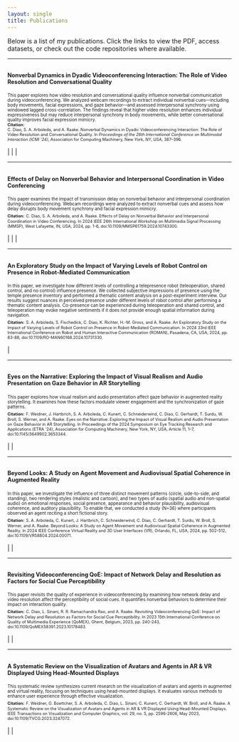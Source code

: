 ```yaml
---
layout: single
title: Publications
---
```


Below is a list of my publications. Click the links to view the PDF, access datasets, or check out the code repositories where available.

---

## <span style="font-size:0.6em;">Nonverbal Dynamics in Dyadic Videoconferencing Interaction: The Role of Video Resolution and Conversational Quality</span> 
<span style="font-size:0.7em;">This paper explores how video resolution and conversational quality influence nonverbal communication during videoconferencing. We analyzed webcam recordings to extract individual nonverbal cues—including body movements, facial expressions, and gaze behavior—and assessed interpersonal synchrony using windowed lagged cross-correlation. The findings reveal that higher video resolution enhances individual expressiveness but may reduce interpersonal synchrony in body movements, while better conversational quality improves facial expression mimicry.</span>  
<span style="font-size:0.65em;">**Citation:**</span>  
<span style="font-size:0.65em;">C. Diao, S. A. Arboleda, and A. Raake. Nonverbal Dynamics in Dyadic Videoconferencing Interaction: The Role of Video Resolution and Conversational Quality. In *Proceedings of the 26th International Conference on Multimodal Interaction (ICMI '24)*, Association for Computing Machinery, New York, NY, USA, 387–396.</span>  
<div style="margin-top: 10px;">
  <a href="https://doi.org/10.1145/3678957.3685733" title="DOI">
    <i class="fas fa-link"></i>
  </a> | 
  <a href="/assets/pdfs/publication1.pdf" title="PDF">
    <i class="fas fa-file-pdf"></i>
  </a> | 
  <a href="https://osf.io/5tpmf/" title="Dataset">
    <i class="fas fa-database"></i>
  </a> | 
  <a href="https://github.com/daoramey/Nonverbal-Dynamics-VC-Resolution" title="Code">
    <i class="fas fa-code"></i>
  </a>
</div>

---

## <span style="font-size:0.6em;">Effects of Delay on Nonverbal Behavior and Interpersonal Coordination in Video Conferencing</span>
<span style="font-size:0.7em;">This paper examines the impact of transmission delay on nonverbal behavior and interpersonal coordination during videoconferencing. Webcam recordings were analyzed to extract nonverbal cues and assess how delay disrupts body movement synchrony and facial expression mimicry.</span>  
<span style="font-size:0.65em;">**Citation:**</span>
<span style="font-size:0.65em;">C. Diao, S. A. Arboleda, and A. Raake. Effects of Delay on Nonverbal Behavior and Interpersonal Coordination in Video Conferencing. In 2024 IEEE 26th International Workshop on Multimedia Signal Processing (MMSP), West Lafayette, IN, USA, 2024, pp. 1-6, doi:10.1109/MMSP61759.2024.10743300.</span>

<div style="margin-top: 10px;"> <a href="https://doi.org/10.1109/MMSP61759.2024.10743300" title="DOI"> <i class="fas fa-link"></i> </a> | <a href="/assets/pdfs/publication2.pdf" title="PDF"> <i class="fas fa-file-pdf"></i> </a> | <a href="https://osf.io/xgq7d/" title="Dataset"> <i class="fas fa-database"></i> </a> | <a href="https://github.com/daoramey/Nonverbal-Dynamics-VC-Delay" title="Code"> <i class="fas fa-code"></i> </a> </div>

---

## <span style="font-size:0.6em;">An Exploratory Study on the Impact of Varying Levels of Robot Control on Presence in Robot-Mediated Communication</span>
<span style="font-size:0.7em;">In this paper, we investigate how different levels of controlling a telepresence robot (teleoperation, shared control, and no control) influence presence. We collected subjective impressions of presence using the temple presence inventory and performed a thematic content analysis on a post-experiment interview. Our results suggest nuances in perceived presence under different levels of robot control after performing a thematic content analysis. Co-presence can be experienced during teleoperation and shared control, and teleoperation may evoke negative sentiments if it does not provide enough spatial information during navigation.
</span>  
<span style="font-size:0.65em;">**Citation:**</span>
<span style="font-size:0.65em;">S. A. Arboleda, S. Fischedick, C. Diao, K. Richter, H.-M. Gross, and A. Raake. An Exploratory Study on the Impact of Varying Levels of Robot Control on Presence in Robot-Mediated Communication. In 2024 33rd IEEE International Conference on Robot and Human Interactive Communication (ROMAN), Pasadena, CA, USA, 2024, pp. 83-88, doi:10.1109/RO-MAN60168.2024.10731330.</span>

<div style="margin-top: 10px;"> <a href="https://doi.org/10.1109/RO-MAN60168.2024.10731330" title="DOI"> <i class="fas fa-link"></i> </a> | <a href="/assets/pdfs/publication3.pdf" title="PDF"> <i class="fas fa-file-pdf"></i> </a> </div>

---

## <span style="font-size:0.6em;">Eyes on the Narrative: Exploring the Impact of Visual Realism and Audio Presentation on Gaze Behavior in AR Storytelling</span>
<span style="font-size:0.7em;">This paper explores how visual realism and audio presentation affect gaze behavior in augmented reality storytelling. It examines how these factors modulate viewer engagement and the synchronization of gaze patterns.</span>  
<span style="font-size:0.65em;">**Citation:**</span>
<span style="font-size:0.65em;">F. Weidner, J. Hartbrich, S. A. Arboleda, C. Kunert, C. Schneiderwind, C. Diao, C. Gerhardt, T. Surdu, W. Broll, S. Werner, and A. Raake. Eyes on the Narrative: Exploring the Impact of Visual Realism and Audio Presentation on Gaze Behavior in AR Storytelling. In Proceedings of the 2024 Symposium on Eye Tracking Research and Applications (ETRA '24), Association for Computing Machinery, New York, NY, USA, Article 11, 1–7, doi:10.1145/3649902.3653344.</span>

<div style="margin-top: 10px;"> <a href="https://doi.org/10.1145/3649902.3653344" title="DOI"> <i class="fas fa-link"></i> </a> | <a href="/assets/pdfs/publication4.pdf" title="PDF"> <i class="fas fa-file-pdf"></i> </a> | <a href="https://zenodo.org/records/11545344" title="Supplemental Material"> <i class="fas fa-database"></i> </a> </div>

---

## <span style="font-size:0.6em;">Beyond Looks: A Study on Agent Movement and Audiovisual Spatial Coherence in Augmented Reality</span>
<span style="font-size:0.7em;">In this paper, we investigate the influence of three distinct movement patterns (circle, side-to-side, and standing), two rendering styles (realistic and cartoon), and two types of audio (spatial audio and non-spatial audio) on emotional responses, social presence, appearance and behavior plausibility, audiovisual coherence, and auditory plausibility. To enable that, we conducted a study (N=36) where participants observed an agent reciting a short fictional story.</span>  
<span style="font-size:0.65em;">**Citation:**</span>
<span style="font-size:0.65em;">S. A. Arboleda, C. Kunert, J. Hartbrich, C. Schneiderwind, C. Diao, C. Gerhardt, T. Surdu, W. Broll, S. Werner, and A. Raake. Beyond Looks: A Study on Agent Movement and Audiovisual Spatial Coherence in Augmented Reality. In 2024 IEEE Conference Virtual Reality and 3D User Interfaces (VR), Orlando, FL, USA, 2024, pp. 502-512, doi:10.1109/VR58804.2024.00071.</span>

<div style="margin-top: 10px;"> <a href="https://doi.org/10.1109/VR58804.2024.00071" title="DOI"> <i class="fas fa-link"></i> </a> | <a href="/assets/pdfs/publication5.pdf" title="PDF"> <i class="fas fa-file-pdf"></i> </a> | <a href="https://zenodo.org/records/10458343" title="Dataset"> <i class="fas fa-database"></i> </a> </div>

---

## <span style="font-size:0.6em;">Revisiting Videoconferencing QoE: Impact of Network Delay and Resolution as Factors for Social Cue Perceptibility</span>
<span style="font-size:0.7em;">This paper revisits the quality of experience in videoconferencing by examining how network delay and video resolution affect the perceptibility of social cues. It quantifies nonverbal behaviors to determine their impact on interaction quality.</span>  
<span style="font-size:0.65em;">**Citation:**</span>
<span style="font-size:0.65em;">C. Diao, L. Sinani, R. R. Ramachandra Rao, and A. Raake. Revisiting Videoconferencing QoE: Impact of Network Delay and Resolution as Factors for Social Cue Perceptibility. In 2023 15th International Conference on Quality of Multimedia Experience (QoMEX), Ghent, Belgium, 2023, pp. 240-243, doi:10.1109/QoMEX58391.2023.10178483.</span>

<div style="margin-top: 10px;"> <a href="https://doi.org/10.1109/QoMEX58391.2023.10178483" title="DOI"> <i class="fas fa-link"></i> </a> | <a href="/assets/pdfs/publication6.pdf" title="PDF"> <i class="fas fa-file-pdf"></i> </a> | <a href="https://github.com/daoramey/Nonverbal-Cues-Analysis-Toolbox" title="Code"> <i class="fas fa-code"></i> </a> </div>

---

## <span style="font-size:0.6em;">A Systematic Review on the Visualization of Avatars and Agents in AR & VR Displayed Using Head-Mounted Displays</span>
<span style="font-size:0.7em;">This systematic review synthesizes current research on the visualization of avatars and agents in augmented and virtual reality, focusing on techniques using head-mounted displays. It evaluates various methods to enhance user experience through effective visualization.</span>  
<span style="font-size:0.65em;">**Citation:**</span>
<span style="font-size:0.65em;">F. Weidner, G. Boettcher, S. A. Arboleda, C. Diao, L. Sinani, C. Kunert, C. Gerhardt, W. Broll, and A. Raake. A Systematic Review on the Visualization of Avatars and Agents in AR & VR Displayed Using Head-Mounted Displays. IEEE Transactions on Visualization and Computer Graphics, vol. 29, no. 5, pp. 2596-2606, May 2023, doi:10.1109/TVCG.2023.3247072.</span>

<div style="margin-top: 10px;"> <a href="https://doi.org/10.1109/TVCG.2023.3247072" title="DOI"> <i class="fas fa-link"></i> </a> | <a href="/assets/pdfs/publication7.pdf" title="PDF"> <i class="fas fa-file-pdf"></i> </a> | <a href="https://zenodo.org/records/7525054" title="Supplementary File"> <i class="fas fa-database"></i> </a> </div>
